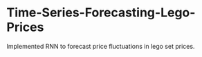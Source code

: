 # Time-Series-Forecasting-Lego-Prices

Implemented RNN to forecast price fluctuations in lego set prices.
